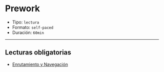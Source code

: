 # Prework

* Tipo: `lectura`
* Formato: `self-paced`
* Duración: `60min`

***

## Lecturas obligatorias

* [Enrutamiento y Navegación](https://angular.io/guide/router)
